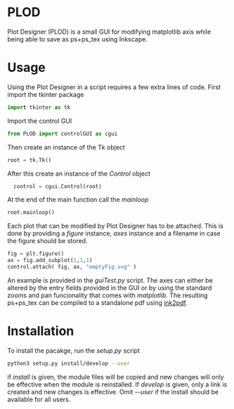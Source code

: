 # PLOD
Plot Designer (PLOD) is a small GUI for modifying matplotlib axis while being able to save as ps+ps_tex using Inkscape.

# Usage
Using the Plot Designer in a script requires a few extra lines of code.
First import the tkinter package
```python
import tkinter as tk
```

Import the control GUI
```python
from PLOD import controlGUI as cgui
```

Then create an instance of the Tk object
```python
root = tk.Tk()
```

After this create an instance of the *Control* object
```python
  control = cgui.Control(root)
```

At the end of the main function call the *mainloop*
```python
root.mainloop()
```

Each plot that can be modified by Plot Designer has to be attached.
This is done by providing a *figure* instance, *axes* instance and a
filename in case the figure should be stored.

```python
fig = plt.figure()
ax = fig.add_subplot(1,1,1)
control.attach( fig, ax, "emptyFig.svg" )
```

An example is provided in the *guiTest.py* script.
The axes can either be altered by the entry fields provided in the GUI or
by using the standard zooms and pan funcionality that comes with *matplotlib*.
The resulting ps+ps_tex can be compiled to a standalone pdf using [ink2pdf](https://github.com/davidkleiven/ink2pdf).

# Installation
To install the pacakge, run the *setup.py* script
```bash
python3 setup.py install/develop --user
```
if *install* is given, the module files will be copied and new changes will only
be effective when the module is reinstalled.
If *develop* is given, only a link is created and new changes is effective.
Omit *--user* if the install should be available for all users.
